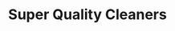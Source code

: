 ---
title: "Super Quality Cleaners"
url: /colorado-springs/super-quality-cleaners/
shop: Wäscherei
---